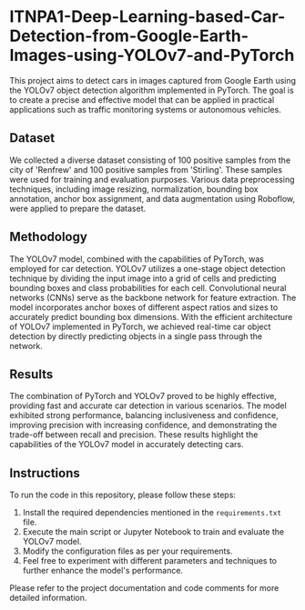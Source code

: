 # ITNPA1-Deep-Learning-based-Car-Detection-from-Google-Earth-Images-using-YOLOv7-and-PyTorch

This project aims to detect cars in images captured from Google Earth using the YOLOv7 object detection algorithm implemented in PyTorch. The goal is to create a precise and effective model that can be applied in practical applications such as traffic monitoring systems or autonomous vehicles.

## Dataset

We collected a diverse dataset consisting of 100 positive samples from the city of 'Renfrew' and 100 positive samples from 'Stirling'. These samples were used for training and evaluation purposes. Various data preprocessing techniques, including image resizing, normalization, bounding box annotation, anchor box assignment, and data augmentation using Roboflow, were applied to prepare the dataset.

## Methodology

The YOLOv7 model, combined with the capabilities of PyTorch, was employed for car detection. YOLOv7 utilizes a one-stage object detection technique by dividing the input image into a grid of cells and predicting bounding boxes and class probabilities for each cell. Convolutional neural networks (CNNs) serve as the backbone network for feature extraction. The model incorporates anchor boxes of different aspect ratios and sizes to accurately predict bounding box dimensions. With the efficient architecture of YOLOv7 implemented in PyTorch, we achieved real-time car object detection by directly predicting objects in a single pass through the network.

## Results

The combination of PyTorch and YOLOv7 proved to be highly effective, providing fast and accurate car detection in various scenarios. The model exhibited strong performance, balancing inclusiveness and confidence, improving precision with increasing confidence, and demonstrating the trade-off between recall and precision. These results highlight the capabilities of the YOLOv7 model in accurately detecting cars.

## Instructions

To run the code in this repository, please follow these steps:

1. Install the required dependencies mentioned in the `requirements.txt` file.
2. Execute the main script or Jupyter Notebook to train and evaluate the YOLOv7 model.
3. Modify the configuration files as per your requirements.
4. Feel free to experiment with different parameters and techniques to further enhance the model's performance.

Please refer to the project documentation and code comments for more detailed information.
